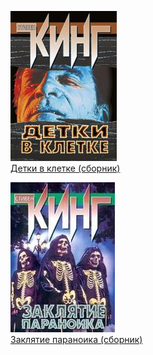 ![](Детки%20в%20клетке%20(сборник).jpg)  
[Детки в клетке (сборник)](Детки%20в%20клетке%20(сборник).txt)

![](Заклятие%20параноика%20(сборник).jpg)  
[Заклятие параноика (сборник)](Заклятие%20параноика%20(сборник).txt)
